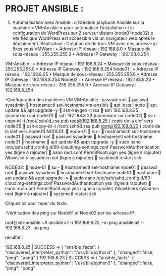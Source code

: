 # PROJET ANSIBLE : 

1.	Automatisation avec Ansible :
o	Création playbook Ansible sur la machine « VM-Ansible » pour automatiser l’installation et la configuration de WordPress sur 2 serveur distant (node01 node02)
o	Vérifiez que WordPress est accessible via un navigateur web après le déploiement.
Réalisation :
Création de de trois VM avec des adresse ip fixes sous 
VMWare :
•	Adresse IP réseau : 192.168.8.0
•	Masque de sous-réseau : 255.255.255.0
•	Adresse IP Gateway : 192.168.8.254

VM-Ansible :
•	Adresse IP réseau : 192.168.8.24
•	Masque de sous-réseau : 255.255.255.0
•	Adresse IP Gateway : 192.168.8.254
Node01 :
•	Adresse IP réseau : 192.168.8.25
•	Masque de sous-réseau : 255.255.255.0
•	Adresse IP Gateway : 192.168.8.254
Node02 :
•	Adresse IP réseau : 192.168.8.23
•	Masque de sous-réseau : 255.255.255.0
•	Adresse IP Gateway : 192.168.8.254


-Configuration des machines VM
VM-Ansible :
passwd root
	passwd sysadmin
	hostnamectl set-hostname vm-ansible
	apt install sudo
	apt update && apt upgrade -y
	ssh-keygen -t rsa
	ssh 192.168.8.25 (connexion sur node01)
	ssh 192.168.8.23 (connexion sur node02)
	ssh-copy-id -i /root/.ssh/id_rsa.pub root@192.168.8.25  ( copie de la clef vers node01)
	ssh-copy-id -i /root/.ssh/id_rsa.pub root@192.168.8.23  ( copie de la clef vers node01)
NODE01:
	node-01 
	su -
	hostnamectl set-hostname node01
	passwd root
	passwd sysadmin
	hostnamectl set-hostname node01
	hostname
	apt update && appt upgrade -y
	sudo nano /etc/ssh/sshd_config.d/60-cloudimg-settings.conf
PasswordAuthentication yes (ligne à rajouter)
	nano root.conf
PermitRootLogin yes (ligne à rajouter)
AllowUsers sysadmin root (ligne à rajouter)
	systemctl restart ssh

NODE02:
	node-01 
	su -
	hostnamectl set-hostname node01
	passwd root
	passwd sysadmin
	hostnamectl set-hostname node01
	hostname
	apt update && appt upgrade -y
	sudo nano /etc/ssh/sshd_config.d/60-cloudimg-settings.conf
PasswordAuthentication yes (ligne à rajouter)
	nano root.conf
PermitRootLogin yes (ligne à rajouter)
AllowUsers sysadmin root (ligne à rajouter)
	systemctl restart ssh 


Cliquez ici pour taper du texte.

-Vérification des ping sur Node01 et Node02 par les adresse IP :

root@vm-ansible:~# ansible all -i 192.168.8.25, -m ping
ansible all -i 192.168.8.23, -m ping

résultat :

192.168.8.25 | SUCCESS => {
    "ansible_facts": {
        "discovered_interpreter_python": "/usr/bin/python3"
    },
    "changed": false,
    "ping": "pong"
}
192.168.8.23 | SUCCESS => {
    "ansible_facts": {
        "discovered_interpreter_python": "/usr/bin/python3"
    },
    "changed": false,
    "ping": "pong"

